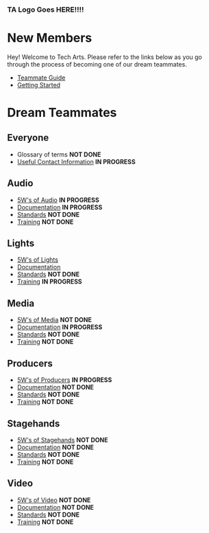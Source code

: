<!-- TITLE: Welcome to Tech Arts -->
<!-- SUBTITLE: Below, you'll find everything you need whether you're joining our team for the first time or already here! -->

### TA Logo Goes HERE!!!!

# New Members
Hey! Welcome to Tech Arts. Please refer to the links below as you go through the process of becoming one of our dream teammates.
* [Teammate Guide](/new-members/team-guide)
* [Getting Started](/new-members/get-started)
# Dream Teammates
## Everyone
* Glossary of terms **NOT DONE**
* [Useful Contact Information](/contact-information) **IN PROGRESS**
## Audio
* [5W's of Audio](/audio/five-ws) **IN PROGRESS**
* [Documentation](/audio/documents) **IN PROGRESS**
* [Standards](/audio/standards) **NOT DONE**
* [Training](/audio/training) **NOT DONE**
## Lights
* [5W's of Lights](/lights/five-ws)
* [Documentation](/lights/documents)
* [Standards](/lights/standards) **NOT DONE**
* [Training](/lights/training) **IN PROGRESS**
## Media
* [5W's of Media](/media/five-ws) **NOT DONE**
* [Documentation](/media/documents) **IN PROGRESS**
* [Standards](/media/standards) **NOT DONE**
* [Training](/media/training) **NOT DONE**
## Producers
* [5W's of Producers](/producers/five-ws) **IN PROGRESS**
* [Documentation](/producers/documents) **NOT DONE**
* [Standards](/producers/standards) **NOT DONE**
* [Training](/producers/training) **NOT DONE**
## Stagehands
* [5W's of Stagehands](/stagehands/five-ws) **NOT DONE**
* [Documentation](/stagehands/documents) **NOT DONE**
* [Standards](/stagehands/standards) **NOT DONE**
* [Training](/stagehands/training) **NOT DONE**
## Video
* [5W's of Video](/video/five-ws) **NOT DONE**
* [Documentation](/video/documents) **NOT DONE**
* [Standards](/video/standards) **NOT DONE**
* [Training](/video/training) **NOT DONE**